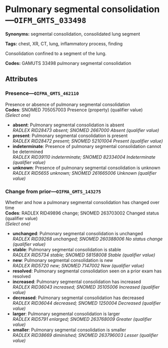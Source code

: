 # Pulmonary segmental consolidation—`OIFM_GMTS_033498`

**Synonyms:** segmental consolidation, consolidated lung segment

**Tags:** chest, XR, CT, lung, inflammatory process, finding

Consolidation confined to a segment of the lung.

**Codes:** GAMUTS 33498 pulmonary segmental consolidation

## Attributes

### Presence—`OIFMA_GMTS_462110`

Presence or absence of pulmonary segmental consolidation  
**Codes**: SNOMED 705057003 Presence (property) (qualifier value)  
*(Select one)*

- **absent**: Pulmonary segmental consolidation is absent  
_RADLEX RID28473 absent; SNOMED 2667000 Absent (qualifier value)_
- **present**: Pulmonary segmental consolidation is present  
_RADLEX RID28472 present; SNOMED 52101004 Present (qualifier value)_
- **indeterminate**: Presence of pulmonary segmental consolidation cannot be determined  
_RADLEX RID39110 indeterminate; SNOMED 82334004 Indeterminate (qualifier value)_
- **unknown**: Presence of pulmonary segmental consolidation is unknown  
_RADLEX RID5655 unknown; SNOMED 261665006 Unknown (qualifier value)_

### Change from prior—`OIFMA_GMTS_143275`

Whether and how a pulmonary segmental consolidation has changed over time  
**Codes**: RADLEX RID49896 change; SNOMED 263703002 Changed status (qualifier value)  
*(Select one)*

- **unchanged**: Pulmonary segmental consolidation is unchanged  
_RADLEX RID39268 unchanged; SNOMED 260388006 No status change (qualifier value)_
- **stable**: Pulmonary segmental consolidation is stable  
_RADLEX RID5734 stable; SNOMED 58158008 Stable (qualifier value)_
- **new**: Pulmonary segmental consolidation is new  
_RADLEX RID5720 new; SNOMED 7147002 New (qualifier value)_
- **resolved**: Pulmonary segmental consolidation seen on a prior exam has resolved  
- **increased**: Pulmonary segmental consolidation has increased  
_RADLEX RID36043 increased; SNOMED 35105006 Increased (qualifier value)_
- **decreased**: Pulmonary segmental consolidation has decreased  
_RADLEX RID36044 decreased; SNOMED 1250004 Decreased (qualifier value)_
- **larger**: Pulmonary segmental consolidation is larger  
_RADLEX RID5791 enlarged; SNOMED 263768009 Greater (qualifier value)_
- **smaller**: Pulmonary segmental consolidation is smaller  
_RADLEX RID38669 diminished; SNOMED 263796003 Lesser (qualifier value)_